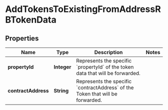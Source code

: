 

# AddTokensToExistingFromAddressRBTokenData


## Properties

| Name | Type | Description | Notes |
|------------ | ------------- | ------------- | -------------|
|**propertyId** | **Integer** | Represents the specific &#x60;propertyId&#x60; of the token data that will be forwarded. |  |
|**contractAddress** | **String** | Represents the specific &#x60;contractAddress&#x60; of the Token that will be forwarded. |  |



